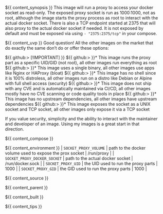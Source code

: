 ${{ content_synopsis }} This image will run a proxy to access your docker socket as read-only. The exposed proxy socket is run as 1000:1000, not as root, although the image starts the proxy process as root to interact with the actual docker socket. There is also a TCP endpoint started at 2375 that will also proxy to the actual docker socket if needed. It is not exposed by default and must be exposed via using ```- "2375:2375/tcp"``` in your compose.

${{ content_uvp }} Good question! All the other images on the market that do exactly the same don’t do or offer these options:

${{ github:> [!IMPORTANT] }}
${{ github:> }}* This image runs the proxy part as a specific UID/GID (not root), all other images run everything as root
${{ github:> }}* This image uses a single binary, all other images use apps like Nginx or HAProxy (bloat)
${{ github:> }}* This image has no shell since it is 100% distroless, all other images run on a distro like Debian or Alpine with full shell access (security)
${{ github:> }}* This image does not ship with any CVE and is automatically maintained via CI/CD, all other images mostly have no CVE scanning or code quality tools in place
${{ github:> }}* This image has no upstream dependencies, all other images have upstream dependencies
${{ github:> }}* This image exposes the socket as a UNIX socket and TCP socket, all other images only expose it via a TCP socket

If you value security, simplicity and the ability to interact with the maintainer and developer of an image. Using my images is a great start in that direction.

${{ content_compose }}

${{ content_environment }}
| `SOCKET_PROXY_VOLUME` | path to the docker volume used to expose the prox socket | /run/proxy |
| `SOCKET_PROXY_DOCKER_SOCKET` | path to the actual docker socket | /run/docker.sock |
| `SOCKET_PROXY_UID` | the UID used to run the proxy parts | 1000 |
| `SOCKET_PROXY_GID` | the GID used to run the proxy parts | 1000 |

${{ content_source }}

${{ content_parent }}

${{ content_built }}

${{ content_tips }}